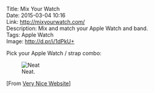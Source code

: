 Title: Mix Your Watch  
Date: 2015-03-04 10:16  
Link: http://mixyourwatch.com/  
Description: Mix and match your Apple Watch and band.  
Tags: Apple Watch  
Image: http://d.pr/i/1dPkU+  

Pick your Apple Watch / strap combo:

<figure>
	<img src="http://d.pr/i/1dPkU+" alt="Neat" title="Neat">
	<figcaption>Neat.</figcaption>
</figure>

[From [Very Nice Website][verynicewebsite]]

[verynicewebsite]: http://verynicewebsite.net/2015/03/mixyourwatch/ "Source post from John Moltz"